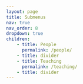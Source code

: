 ```yaml
---
layout: page
title: Submenus
nav: true
nav_order: 8
dropdown: true
children:
    - title: People
      permalink: /people/
    - title: divider
    - title: Teaching
      permalink: /teaching/
    - title: divider
---
```

